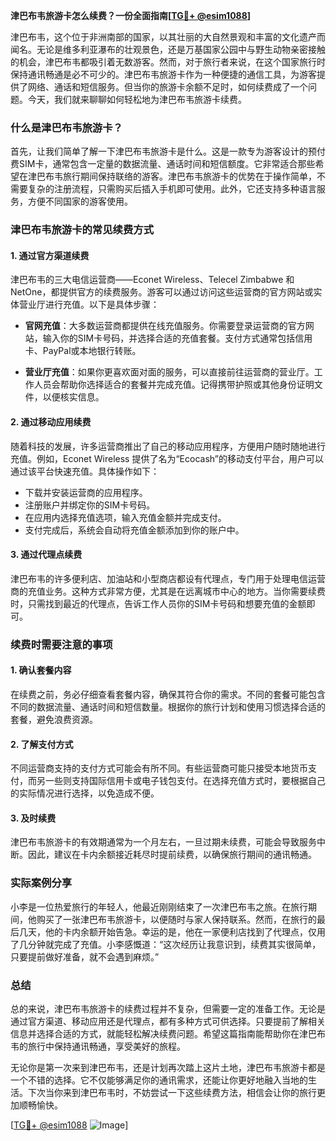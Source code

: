 **津巴布韦旅游卡怎么续费？一份全面指南[[TG💪+ @esim1088](https://t.me/s/esim1088)]**

津巴布韦，这个位于非洲南部的国家，以其壮丽的大自然景观和丰富的文化遗产而闻名。无论是维多利亚瀑布的壮观景色，还是万基国家公园中与野生动物亲密接触的机会，津巴布韦都吸引着无数游客。然而，对于旅行者来说，在这个国家旅行时保持通讯畅通是必不可少的。津巴布韦旅游卡作为一种便捷的通信工具，为游客提供了网络、通话和短信服务。但当你的旅游卡余额不足时，如何续费成了一个问题。今天，我们就来聊聊如何轻松地为津巴布韦旅游卡续费。

### 什么是津巴布韦旅游卡？

首先，让我们简单了解一下津巴布韦旅游卡是什么。这是一款专为游客设计的预付费SIM卡，通常包含一定量的数据流量、通话时间和短信额度。它非常适合那些希望在津巴布韦旅行期间保持联络的游客。津巴布韦旅游卡的优势在于操作简单，不需要复杂的注册流程，只需购买后插入手机即可使用。此外，它还支持多种语言服务，方便不同国家的游客使用。

### 津巴布韦旅游卡的常见续费方式

#### 1. **通过官方渠道续费**
津巴布韦的三大电信运营商——Econet Wireless、Telecel Zimbabwe 和 NetOne，都提供官方的续费服务。游客可以通过访问这些运营商的官方网站或实体营业厅进行充值。以下是具体步骤：

- **官网充值**：大多数运营商都提供在线充值服务。你需要登录运营商的官方网站，输入你的SIM卡号码，并选择合适的充值套餐。支付方式通常包括信用卡、PayPal或本地银行转账。
  
- **营业厅充值**：如果你更喜欢面对面的服务，可以直接前往运营商的营业厅。工作人员会帮助你选择适合的套餐并完成充值。记得携带护照或其他身份证明文件，以便核实信息。

#### 2. **通过移动应用续费**
随着科技的发展，许多运营商推出了自己的移动应用程序，方便用户随时随地进行充值。例如，Econet Wireless 提供了名为“Ecocash”的移动支付平台，用户可以通过该平台快速充值。具体操作如下：

- 下载并安装运营商的应用程序。
- 注册账户并绑定你的SIM卡号码。
- 在应用内选择充值选项，输入充值金额并完成支付。
- 支付完成后，系统会自动将充值金额添加到你的账户中。

#### 3. **通过代理点续费**
津巴布韦的许多便利店、加油站和小型商店都设有代理点，专门用于处理电信运营商的充值业务。这种方式非常方便，尤其是在远离城市中心的地方。当你需要续费时，只需找到最近的代理点，告诉工作人员你的SIM卡号码和想要充值的金额即可。

### 续费时需要注意的事项

#### 1. **确认套餐内容**
在续费之前，务必仔细查看套餐内容，确保其符合你的需求。不同的套餐可能包含不同的数据流量、通话时间和短信数量。根据你的旅行计划和使用习惯选择合适的套餐，避免浪费资源。

#### 2. **了解支付方式**
不同运营商支持的支付方式可能会有所不同。有些运营商可能只接受本地货币支付，而另一些则支持国际信用卡或电子钱包支付。在选择充值方式时，要根据自己的实际情况进行选择，以免造成不便。

#### 3. **及时续费**
津巴布韦旅游卡的有效期通常为一个月左右，一旦过期未续费，可能会导致服务中断。因此，建议在卡内余额接近耗尽时提前续费，以确保旅行期间的通讯畅通。

### 实际案例分享

小李是一位热爱旅行的年轻人，他最近刚刚结束了一次津巴布韦之旅。在旅行期间，他购买了一张津巴布韦旅游卡，以便随时与家人保持联系。然而，在旅行的最后几天，他的卡内余额开始告急。幸运的是，他在一家便利店找到了代理点，仅用了几分钟就完成了充值。小李感慨道：“这次经历让我意识到，续费其实很简单，只要提前做好准备，就不会遇到麻烦。”

### 总结

总的来说，津巴布韦旅游卡的续费过程并不复杂，但需要一定的准备工作。无论是通过官方渠道、移动应用还是代理点，都有多种方式可供选择。只要提前了解相关信息并选择合适的方式，就能轻松解决续费问题。希望这篇指南能帮助你在津巴布韦的旅行中保持通讯畅通，享受美好的旅程。

无论你是第一次来到津巴布韦，还是计划再次踏上这片土地，津巴布韦旅游卡都是一个不错的选择。它不仅能够满足你的通讯需求，还能让你更好地融入当地的生活。下次当你来到津巴布韦时，不妨尝试一下这些续费方法，相信会让你的旅行更加顺畅愉快。

[[TG💪+ @esim1088](https://t.me/s/esim1088) ![Image](https://i.postimg.cc/4NQfJmqS/Snipaste-2025-05-13-00-14-12.png)]